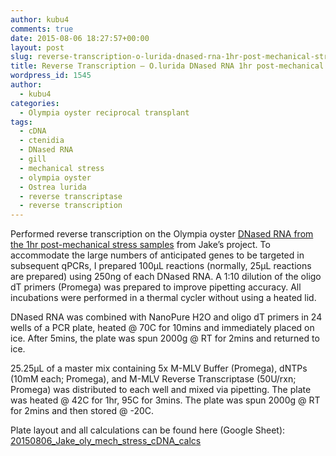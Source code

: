 ```yaml
---
author: kubu4
comments: true
date: 2015-08-06 18:27:57+00:00
layout: post
slug: reverse-transcription-o-lurida-dnased-rna-1hr-post-mechanical-stress
title: Reverse Transcription – O.lurida DNased RNA 1hr post-mechanical stress
wordpress_id: 1545
author:
  - kubu4
categories:
  - Olympia oyster reciprocal transplant
tags:
  - cDNA
  - ctenidia
  - DNased RNA
  - gill
  - mechanical stress
  - olympia oyster
  - Ostrea lurida
  - reverse transcriptase
  - reverse transcription
---
```


Performed reverse transcription on the Olympia oyster [DNased RNA from the 1hr post-mechanical stress samples](https://robertslab.github.io/sams-notebook/2015/07/27/dnase-treatment-o-lurida-ctenidia-1hr-post-mechanical-stress-rna.html) from Jake’s project. To accommodate the large numbers of anticipated genes to be targeted in subsequent qPCRs, I prepared 100μL reactions (normally, 25μL reactions are prepared) using 250ng of each DNased RNA. A 1:10 dilution of the oligo dT primers (Promega) was prepared to improve pipetting accuracy. All incubations were performed in a thermal cycler without using a heated lid.

DNased RNA was combined with NanoPure H2O and oligo dT primers in 24 wells of a PCR plate, heated @ 70C for 10mins and immediately placed on ice. After 5mins, the plate was spun 2000g @ RT for 2mins and returned to ice.

25.25μL of a master mix containing 5x M-MLV Buffer (Promega), dNTPs (10mM each; Promega), and M-MLV Reverse Transcriptase (50U/rxn; Promega) was distributed to each well and mixed via pipetting. The plate was heated @ 42C for 1hr, 95C for 3mins. The plate was spun 2000g @ RT for 2mins and then stored @ -20C.

Plate layout and all calculations can be found here (Google Sheet): [20150806_Jake_oly_mech_stress_cDNA_calcs](https://docs.google.com/spreadsheets/d/1bjKUhOonXp4ZEq5NSiWWQJg2hzOEE1MQ3z5_hIHAn6A/edit?usp=sharing)
